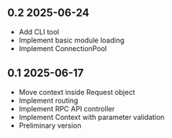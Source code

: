 ## 0.2 2025-06-24

- Add CLI tool
- Implement basic module loading
- Implement ConnectionPool

## 0.1 2025-06-17

- Move context inside Request object
- Implement routing
- Implement RPC API controller
- Implement Context with parameter validation
- Preliminary version
